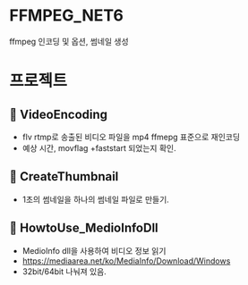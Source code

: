 # FFMPEG_NET6
ffmpeg 인코딩 및 옵션, 썸네일 생성   

# 프로젝트
## 🔵 VideoEncoding
* flv rtmp로 송출된 비디오 파일을 mp4 ffmepg 표준으로 재인코딩
* 예상 시간, movflag +faststart 되었는지 확인.   

## 🔵 CreateThumbnail
* 1초의 썸네일을 하나의 썸네일 파일로 만들기.

## 🔵 HowtoUse_MedioInfoDll
* MedioInfo dll을 사용하여 비디오 정보 읽기
* https://mediaarea.net/ko/MediaInfo/Download/Windows
* 32bit/64bit 나눠져 있음.